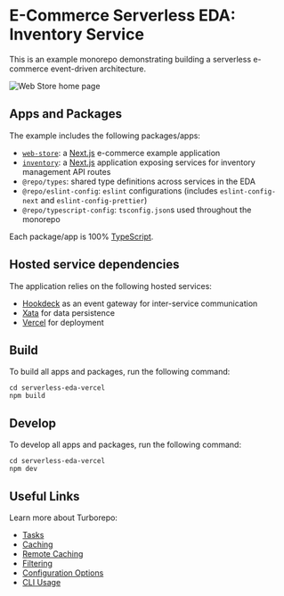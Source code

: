 # E-Commerce Serverless EDA: Inventory Service

This is an example monorepo demonstrating building a serverless e-commerce event-driven architecture.

![Web Store home page](https://github.com/user-attachments/assets/d0733cf7-059b-431d-b604-593f311c88d3)

## Apps and Packages

The example includes the following packages/apps:

- [`web-store`](apps/web-store/): a [Next.js](https://nextjs.org/) e-commerce example application
- [`inventory`](): a [Next.js](https://nextjs.org/) application exposing services for inventory management API routes
- `@repo/types`: shared type definitions across services in the EDA
- `@repo/eslint-config`: `eslint` configurations (includes `eslint-config-next` and `eslint-config-prettier`)
- `@repo/typescript-config`: `tsconfig.json`s used throughout the monorepo

Each package/app is 100% [TypeScript](https://www.typescriptlang.org/).

## Hosted service dependencies

The application relies on the following hosted services:

- [Hookdeck](https://hookdeck.com/ref=github-serverless-eda-vercel) as an event gateway for inter-service communication
- [Xata](https://xata.io?ref=github-serverless-eda-vercel) for data persistence
- [Vercel](https://vercel.com?ref=github-serverless-eda-vercel) for deployment

## Build

To build all apps and packages, run the following command:

```
cd serverless-eda-vercel
npm build
```

## Develop

To develop all apps and packages, run the following command:

```
cd serverless-eda-vercel
npm dev
```

## Useful Links

Learn more about Turborepo:

- [Tasks](https://turbo.build/repo/docs/core-concepts/monorepos/running-tasks)
- [Caching](https://turbo.build/repo/docs/core-concepts/caching)
- [Remote Caching](https://turbo.build/repo/docs/core-concepts/remote-caching)
- [Filtering](https://turbo.build/repo/docs/core-concepts/monorepos/filtering)
- [Configuration Options](https://turbo.build/repo/docs/reference/configuration)
- [CLI Usage](https://turbo.build/repo/docs/reference/command-line-reference)
